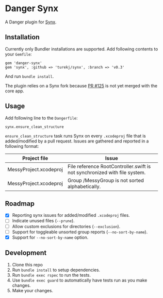 # Danger Synx

A Danger plugin for [Synx](https://github.com/venmo/synx/). 

## Installation

Currently only Bundler installations are supported. Add following contents to your `Gemfile`:

    gem 'danger-synx'
    gem 'synx', :github => 'turekj/synx', :branch => 'v0.3'
    
And run `bundle install`. 

The plugin relies on a Synx fork because [PR #125](https://github.com/venmo/synx/pull/125) is not yet merged with the core app.

## Usage

Add following line to the `Dangerfile`:

    synx.ensure_clean_structure

`ensure_clean_structure` task runs Synx on every `.xcodeproj` file that is added/modified by a pull request. Issues are gathered and reported in a following format:

| Project file | Issue |
| --- | --- |
| MessyProject.xcodeproj | File reference RootController.swift is not synchronized with file system. |
| MessyProject.xcodeproj | Group /MessyGroup is not sorted alphabetically. |

## Roadmap

- [x] Reporting synx issues for added/modified `.xcodeproj` files.
- [ ] Indicate unused files (`--prune`).
- [ ] Allow custom exclusions for directories (`--exclusion`).
- [ ] Support for toggleable unsorted group reports (`--no-sort-by-name`).
- [x] Support for `--no-sort-by-name` option.

## Development

1. Clone this repo
2. Run `bundle install` to setup dependencies.
3. Run `bundle exec rspec` to run the tests.
4. Use `bundle exec guard` to automatically have tests run as you make changes.
5. Make your changes.
